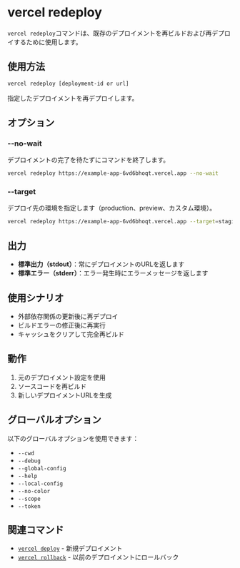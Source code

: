 # vercel redeploy

`vercel redeploy`コマンドは、既存のデプロイメントを再ビルドおよび再デプロイするために使用します。

## 使用方法

```bash
vercel redeploy [deployment-id or url]
```

指定したデプロイメントを再デプロイします。

## オプション

### --no-wait

デプロイメントの完了を待たずにコマンドを終了します。

```bash
vercel redeploy https://example-app-6vd6bhoqt.vercel.app --no-wait
```

### --target

デプロイ先の環境を指定します（production、preview、カスタム環境）。

```bash
vercel redeploy https://example-app-6vd6bhoqt.vercel.app --target=staging
```

## 出力

- **標準出力（stdout）**：常にデプロイメントのURLを返します
- **標準エラー（stderr）**：エラー発生時にエラーメッセージを返します

## 使用シナリオ

- 外部依存関係の更新後に再デプロイ
- ビルドエラーの修正後に再実行
- キャッシュをクリアして完全再ビルド

## 動作

1. 元のデプロイメント設定を使用
2. ソースコードを再ビルド
3. 新しいデプロイメントURLを生成

## グローバルオプション

以下のグローバルオプションを使用できます：

- `--cwd`
- `--debug`
- `--global-config`
- `--help`
- `--local-config`
- `--no-color`
- `--scope`
- `--token`

## 関連コマンド

- [`vercel deploy`](/docs/cli/deploy) - 新規デプロイメント
- [`vercel rollback`](/docs/cli/rollback) - 以前のデプロイメントにロールバック
